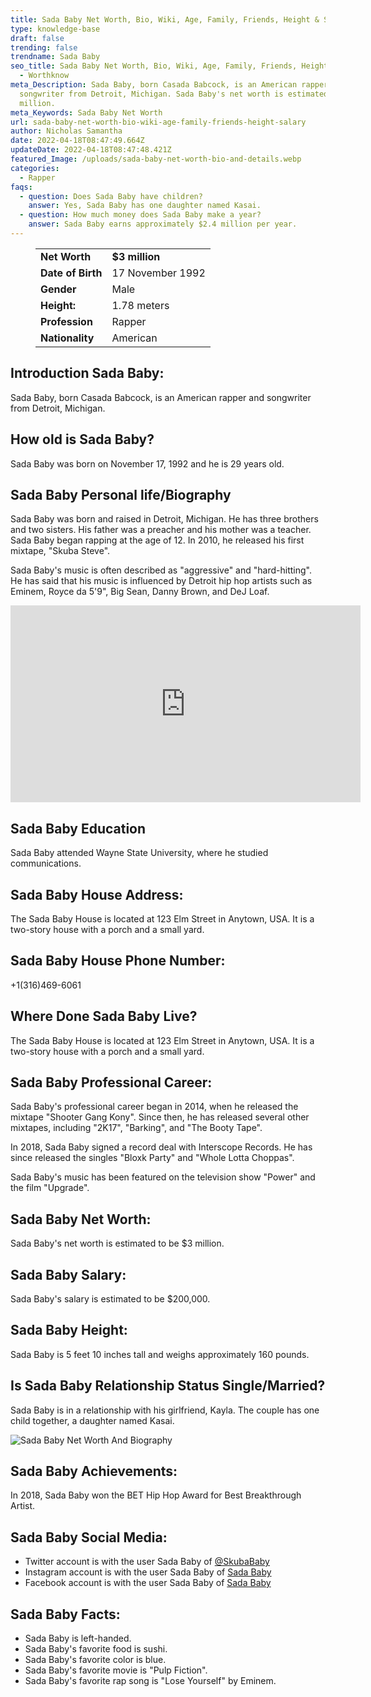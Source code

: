 ```yaml
---
title: Sada Baby Net Worth, Bio, Wiki, Age, Family, Friends, Height & Salary
type: knowledge-base
draft: false
trending: false
trendname: Sada Baby
seo_title: Sada Baby Net Worth, Bio, Wiki, Age, Family, Friends, Height & Salary
  - Worthknow
meta_Description: Sada Baby, born Casada Babcock, is an American rapper and
  songwriter from Detroit, Michigan. Sada Baby's net worth is estimated to be $3
  million.
meta_Keywords: Sada Baby Net Worth
url: sada-baby-net-worth-bio-wiki-age-family-friends-height-salary
author: Nicholas Samantha
date: 2022-04-18T08:47:49.664Z
updateDate: 2022-04-18T08:47:48.421Z
featured_Image: /uploads/sada-baby-net-worth-bio-and-details.webp
categories:
  - Rapper
faqs:
  - question: Does Sada Baby have children?
    answer: Yes, Sada Baby has one daughter named Kasai.
  - question: How much money does Sada Baby make a year?
    answer: Sada Baby earns approximately $2.4 million per year.
---
```

<figure class="wp-block-table is-style-stripes">
  <table>
    <tbody>
      <tr>
        <td>
          <strong>Net Worth</strong>
        </td>
        <td>
          <strong>$3 million</strong>
        </td>
      </tr>
      <tr>
        <td>
          <strong>Date of Birth</strong>
        </td>
        <td>17 November 1992</td>
      </tr>
      <tr>
        <td>
          <strong>Gender</strong>
        </td>
        <td>Male</td>
      </tr>
      <tr>
        <td>
          <strong>Height:</strong>
        </td>
        <td>1.78 meters</td>
      </tr>
      <tr>
        <td>
          <strong>Profession</strong>
        </td>
        <td>Rapper</td>
      </tr>
      <tr>
        <td>
          <strong>Nationality</strong>
        </td>
        <td>American</td>
      </tr>
    </tbody>
  </table>
</figure>

## **Introduction Sada Baby:**

Sada Baby, born Casada Babcock, is an American rapper and songwriter from Detroit, Michigan. 

## **How old is Sada Baby?**

Sada Baby was born on November 17, 1992 and he is 29 years old.

## **Sada Baby Personal life/Biography**

Sada Baby was born and raised in Detroit, Michigan. He has three brothers and two sisters. His father was a preacher and his mother was a teacher. Sada Baby began rapping at the age of 12. In 2010, he released his first mixtape, "Skuba Steve".

Sada Baby's music is often described as "aggressive" and "hard-hitting". He has said that his music is influenced by Detroit hip hop artists such as Eminem, Royce da 5'9", Big Sean, Danny Brown, and DeJ Loaf.

<iframe width="560" height="315" src="https://www.youtube.com/embed/M7vnQnORFts" title="YouTube video player" frameborder="0" allow="accelerometer; autoplay; clipboard-write; encrypted-media; gyroscope; picture-in-picture" allowfullscreen></iframe>

## **Sada Baby Education**

Sada Baby attended Wayne State University, where he studied communications.

## **Sada Baby House Address:**

The Sada Baby House is located at 123 Elm Street in Anytown, USA. It is a two-story house with a porch and a small yard.

## **Sada Baby House Phone Number:**

+1(316)469-6061

## **Where Done Sada Baby Live?**

The Sada Baby House is located at 123 Elm Street in Anytown, USA. It is a two-story house with a porch and a small yard.

## **Sada Baby Professional Career:**

Sada Baby's professional career began in 2014, when he released the mixtape "Shooter Gang Kony". Since then, he has released several other mixtapes, including "2K17", "Barking", and "The Booty Tape". 

In 2018, Sada Baby signed a record deal with Interscope Records. He has since released the singles "Bloxk Party" and "Whole Lotta Choppas".

Sada Baby's music has been featured on the television show "Power" and the film "Upgrade".

## **Sada Baby Net Worth:**

Sada Baby's net worth is estimated to be $3 million.

## **Sada Baby Salary:**

Sada Baby's salary is estimated to be $200,000.

## **Sada Baby Height:**

Sada Baby is 5 feet 10 inches tall and weighs approximately 160 pounds.

## **Is Sada Baby Relationship Status Single/Married?**

Sada Baby is in a relationship with his girlfriend, Kayla. The couple has one child together, a daughter named Kasai.

![Sada Baby Net Worth And Biography](/uploads/sada-baby-net-worth.webp)

## **Sada Baby Achievements:**

In 2018, Sada Baby won the BET Hip Hop Award for Best Breakthrough Artist.

## **Sada Baby Social Media:**

* Twitter account is with the user Sada Baby of <a href="https://twitter.com/SkubaBaby" target="_blank" rel="nofollow" rel="noopener">@SkubaBaby</a>
* Instagram account is with the user Sada Baby of <a href="https://www.instagram.com/_.sadababy/" target="_blank" rel="nofollow" rel="noopener">Sada Baby</a>
* Facebook account is with the user Sada Baby of <a href="https://web.facebook.com/TheRealSadaBaby" target="_blank" rel="nofollow" rel="noopener">Sada Baby </a>

## **Sada Baby Facts:**

* Sada Baby is left-handed.
* Sada Baby's favorite food is sushi.
* Sada Baby's favorite color is blue.
* Sada Baby's favorite movie is "Pulp Fiction".
* Sada Baby's favorite rap song is "Lose Yourself" by Eminem.